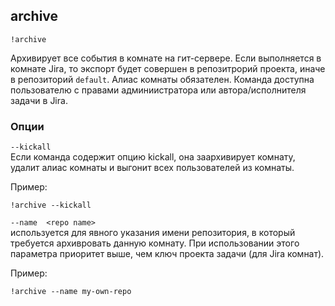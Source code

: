 ## archive

`!archive`

Архивирует все события в комнате на гит-сервере. 
Если выполняется в комнате Jira, то экспорт будет совершен в репозитрорий проекта, иначе в репозиторий `default`.
Алиас комнаты обязателен.
Команда доступна пользователю с правами админиистратора или автора/исполнителя задачи в Jira.

### Опции

`--kickall`  
Если команда содержит опцию kickall, она заархивирует комнату, удалит алиас комнаты и выгонит всех пользователей из комнаты.

Пример:
```
!archive --kickall
```

`--name  <repo name>`  
используется для явного указания имени репозитория, в который требуется архивровать данную комнату. При использовании этого параметра приоритет выше, чем ключ проекта задачи (для Jira комнат).    

Пример:
```
!archive --name my-own-repo
```

